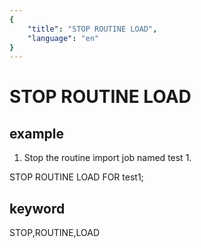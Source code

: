 ```yaml
---
{
    "title": "STOP ROUTINE LOAD",
    "language": "en"
}
---
```


# STOP ROUTINE LOAD
## example

1. Stop the routine import job named test 1.

STOP ROUTINE LOAD FOR test1;

## keyword
STOP,ROUTINE,LOAD
